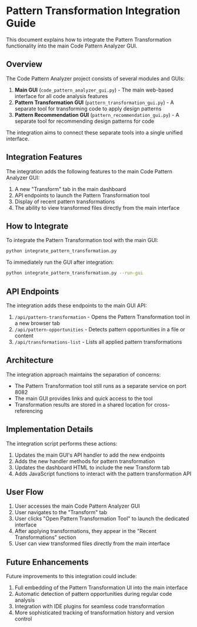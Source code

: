 # Pattern Transformation Integration Guide

This document explains how to integrate the Pattern Transformation functionality into the main Code Pattern Analyzer GUI.

## Overview

The Code Pattern Analyzer project consists of several modules and GUIs:

1. **Main GUI** (`code_pattern_analyzer_gui.py`) - The main web-based interface for all code analysis features
2. **Pattern Transformation GUI** (`pattern_transformation_gui.py`) - A separate tool for transforming code to apply design patterns
3. **Pattern Recommendation GUI** (`pattern_recommendation_gui.py`) - A separate tool for recommending design patterns for code

The integration aims to connect these separate tools into a single unified interface.

## Integration Features

The integration adds the following features to the main Code Pattern Analyzer GUI:

1. A new "Transform" tab in the main dashboard
2. API endpoints to launch the Pattern Transformation tool
3. Display of recent pattern transformations
4. The ability to view transformed files directly from the main interface

## How to Integrate

To integrate the Pattern Transformation tool with the main GUI:

```bash
python integrate_pattern_transformation.py
```

To immediately run the GUI after integration:

```bash
python integrate_pattern_transformation.py --run-gui
```

## API Endpoints

The integration adds these endpoints to the main GUI API:

1. `/api/pattern-transformation` - Opens the Pattern Transformation tool in a new browser tab
2. `/api/pattern-opportunities` - Detects pattern opportunities in a file or content
3. `/api/transformations-list` - Lists all applied pattern transformations

## Architecture

The integration approach maintains the separation of concerns:

- The Pattern Transformation tool still runs as a separate service on port 8082
- The main GUI provides links and quick access to the tool
- Transformation results are stored in a shared location for cross-referencing

## Implementation Details

The integration script performs these actions:

1. Updates the main GUI's API handler to add the new endpoints
2. Adds the new handler methods for pattern transformation
3. Updates the dashboard HTML to include the new Transform tab
4. Adds JavaScript functions to interact with the pattern transformation API

## User Flow

1. User accesses the main Code Pattern Analyzer GUI
2. User navigates to the "Transform" tab
3. User clicks "Open Pattern Transformation Tool" to launch the dedicated interface
4. After applying transformations, they appear in the "Recent Transformations" section
5. User can view transformed files directly from the main interface

## Future Enhancements

Future improvements to this integration could include:

1. Full embedding of the Pattern Transformation UI into the main interface
2. Automatic detection of pattern opportunities during regular code analysis
3. Integration with IDE plugins for seamless code transformation
4. More sophisticated tracking of transformation history and version control
